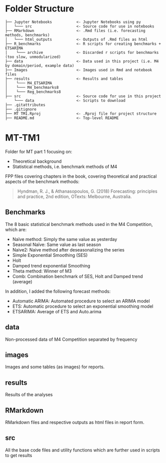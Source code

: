 # Folder Structure
```
├── Jupyter Notebooks           <- Jupyter Notebooks using py
│   └─── src                    <- Source code for use in notebooks
├── RMarkdown                   <- .Rmd files (i.e. forecasting methods, benchmarks)
│   └─── html_outputs           <- Outputs of .Rmd files as html
├── R_benchmarks                <- R scripts for creating benchmarks + ETSARIMA
│    └─── archive               <- Discarded r scripts for benchmarks (too slow, unmodularized)
├── data                        <- Data used in this project (i.e. M4 by domain/period, example data)
├── Images                      <- Images used in Rmd and notebook files
├── results                     <- Results and tables
│    └─── M4_ETSARIMA           
│    └─── M4_benchmarks8
│    └─── Reg_benchmarks8
├── src                         <- Source code for use in this project
    └─── data                   <- Scripts to download
├── .gitattributes
├── .gitignore
├── MT TM1.Rproj                <- .Rproj file for project structure
├── README.md                   <- Top-level README
```

# MT-TM1
Folder for MT part 1 focusing on:

- Theoretical background
- Statistical methods, i.e. benchmark methods of M4

FPP files covering chapters in the book, covering theoretical and practical aspects of the benchmark methods:

> Hyndman, R. J., & Athanasopoulos, G. (2018) Forecasting: principles and practice, 2nd edition, OTexts: Melbourne, Australia.

## Benchmarks
The 8 basic statistical benchmark methods used in the M4 Competition, which are:

- Naïve method: Simply the same value as yesterday
- Seasonal Naïve: Same value as last season
- Naive2: Naive method after deseasonalizing the series
- Simple Exponential Smoothing (SES)
- Holt
- Damped trend exponential Smoothing
- Theta method: Winner of M3
- Comb: Combination benchmark of SES, Holt and Damped trend (average)

In addition, I added the following forecast methods:

- Automatic ARIMA: Automated procedure to select an ARIMA model
- ETS: Automatic procedure to select an exponential smoothing model
- ETSARIMA: Average of ETS and Auto.arima

## data
Non-processed data of M4 Competition separated by frequency

## images
Images and some tables (as images) for reports.

## results
Results of the analyses

## RMarkdown
RMarkdown files and respective outputs as html files in report form.

## src
All the base code files and utility functions which are further used in scripts to get results
